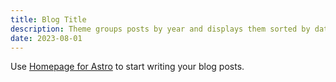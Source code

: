 ```yaml
---
title: Blog Title
description: Theme groups posts by year and displays them sorted by date.
date: 2023-08-01
---
```


Use [Homepage for Astro](https://robertschimanek.com) to start writing your blog posts.
